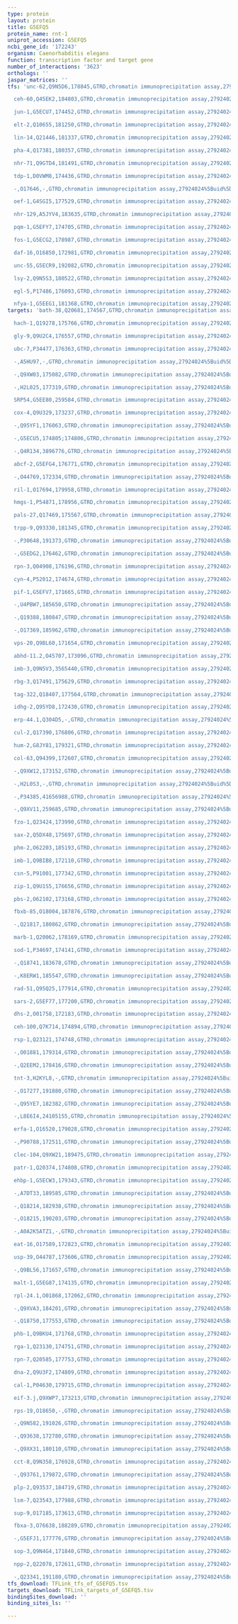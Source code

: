 ```yaml
---
type: protein
layout: protein
title: G5EFQ5
protein_name: rnt-1
uniprot_accession: G5EFQ5
ncbi_gene_id: '172243'
organism: Caenorhabditis elegans
function: transcription factor and target gene
number_of_interactions: '3623'
orthologs: ''
jaspar_matrices: ''
tfs: 'unc-62,Q9N5D6,178845,GTRD,chromatin immunoprecipitation assay,27924024%5Buid%5D,No

  ceh-60,Q45EK2,184803,GTRD,chromatin immunoprecipitation assay,27924024%5Buid%5D,No

  jun-1,G5ECU7,174452,GTRD,chromatin immunoprecipitation assay,27924024%5Buid%5D,No

  elt-2,Q10655,181250,GTRD,chromatin immunoprecipitation assay,27924024%5Buid%5D,No

  lin-14,Q21446,181337,GTRD,chromatin immunoprecipitation assay,27924024%5Buid%5D,No

  pha-4,Q17381,180357,GTRD,chromatin immunoprecipitation assay,27924024%5Buid%5D,No

  nhr-71,Q9GTD4,181491,GTRD,chromatin immunoprecipitation assay,27924024%5Buid%5D,No

  tdp-1,D0VWM8,174436,GTRD,chromatin immunoprecipitation assay,27924024%5Buid%5D,No

  -,O17646,-,GTRD,chromatin immunoprecipitation assay,27924024%5Buid%5D,No

  oef-1,G4SGI5,177529,GTRD,chromatin immunoprecipitation assay,27924024%5Buid%5D,No

  nhr-129,A5JYV4,183635,GTRD,chromatin immunoprecipitation assay,27924024%5Buid%5D,No

  pqm-1,G5EFY7,174705,GTRD,chromatin immunoprecipitation assay,27924024%5Buid%5D,No

  fos-1,G5ECG2,178987,GTRD,chromatin immunoprecipitation assay,27924024%5Buid%5D,No

  daf-16,O16850,172981,GTRD,chromatin immunoprecipitation assay,27924024%5Buid%5D,No

  unc-55,G5ECR9,192082,GTRD,chromatin immunoprecipitation assay,27924024%5Buid%5D,No

  lsy-2,Q9N5S3,180522,GTRD,chromatin immunoprecipitation assay,27924024%5Buid%5D,No

  egl-5,P17486,176093,GTRD,chromatin immunoprecipitation assay,27924024%5Buid%5D,No

  nfya-1,G5EEG1,181368,GTRD,chromatin immunoprecipitation assay,27924024%5Buid%5D,No'
targets: 'bath-38,Q20681,174567,GTRD,chromatin immunoprecipitation assay,27924024%5Buid%5D,No

  hach-1,Q19278,175766,GTRD,chromatin immunoprecipitation assay,27924024%5Buid%5D,No

  gly-9,Q9U2C4,176557,GTRD,chromatin immunoprecipitation assay,27924024%5Buid%5D,No

  ubc-7,P34477,176363,GTRD,chromatin immunoprecipitation assay,27924024%5Buid%5D,No

  -,A5HU97,-,GTRD,chromatin immunoprecipitation assay,27924024%5Buid%5D,No

  -,Q9XW03,175082,GTRD,chromatin immunoprecipitation assay,27924024%5Buid%5D,No

  -,H2L025,177319,GTRD,chromatin immunoprecipitation assay,27924024%5Buid%5D,No

  SRP54,G5EE80,259584,GTRD,chromatin immunoprecipitation assay,27924024%5Buid%5D,No

  cox-4,Q9U329,173237,GTRD,chromatin immunoprecipitation assay,27924024%5Buid%5D,No

  -,Q95YF1,176063,GTRD,chromatin immunoprecipitation assay,27924024%5Buid%5D,No

  -,G5ECU5,174805;174806,GTRD,chromatin immunoprecipitation assay,27924024%5Buid%5D,No

  -,Q4R134,3896776,GTRD,chromatin immunoprecipitation assay,27924024%5Buid%5D,No

  abcf-2,G5EFG4,176771,GTRD,chromatin immunoprecipitation assay,27924024%5Buid%5D,No

  -,O44769,172334,GTRD,chromatin immunoprecipitation assay,27924024%5Buid%5D,No

  ril-1,O17694,179958,GTRD,chromatin immunoprecipitation assay,27924024%5Buid%5D,No

  hmgs-1,P54871,178956,GTRD,chromatin immunoprecipitation assay,27924024%5Buid%5D,No

  pals-27,Q17469,175567,GTRD,chromatin immunoprecipitation assay,27924024%5Buid%5D,No

  trpp-9,Q93330,181345,GTRD,chromatin immunoprecipitation assay,27924024%5Buid%5D,No

  -,P30648,191373,GTRD,chromatin immunoprecipitation assay,27924024%5Buid%5D,No

  -,G5EDG2,176462,GTRD,chromatin immunoprecipitation assay,27924024%5Buid%5D,No

  rpn-3,Q04908,176196,GTRD,chromatin immunoprecipitation assay,27924024%5Buid%5D,No

  cyn-4,P52012,174674,GTRD,chromatin immunoprecipitation assay,27924024%5Buid%5D,No

  pif-1,G5EFV7,171665,GTRD,chromatin immunoprecipitation assay,27924024%5Buid%5D,No

  -,U4PBW7,185650,GTRD,chromatin immunoprecipitation assay,27924024%5Buid%5D,No

  -,Q19388,180847,GTRD,chromatin immunoprecipitation assay,27924024%5Buid%5D,No

  -,O17369,185962,GTRD,chromatin immunoprecipitation assay,27924024%5Buid%5D,No

  vps-20,Q9BL60,171654,GTRD,chromatin immunoprecipitation assay,27924024%5Buid%5D,No

  abhd-11.2,O45707,173096,GTRD,chromatin immunoprecipitation assay,27924024%5Buid%5D,No

  imb-3,Q9N5V3,3565440,GTRD,chromatin immunoprecipitation assay,27924024%5Buid%5D,No

  rbg-3,Q17491,175629,GTRD,chromatin immunoprecipitation assay,27924024%5Buid%5D,No

  tag-322,Q18407,177564,GTRD,chromatin immunoprecipitation assay,27924024%5Buid%5D,No

  idhg-2,Q95YD8,172430,GTRD,chromatin immunoprecipitation assay,27924024%5Buid%5D,No

  erp-44.1,Q304D5,-,GTRD,chromatin immunoprecipitation assay,27924024%5Buid%5D,No

  cul-2,Q17390,176806,GTRD,chromatin immunoprecipitation assay,27924024%5Buid%5D,No

  hum-2,G8JY81,179321,GTRD,chromatin immunoprecipitation assay,27924024%5Buid%5D,No

  col-63,Q94399,172607,GTRD,chromatin immunoprecipitation assay,27924024%5Buid%5D,No

  -,Q9XW12,173152,GTRD,chromatin immunoprecipitation assay,27924024%5Buid%5D,No

  -,H2L0S3,-,GTRD,chromatin immunoprecipitation assay,27924024%5Buid%5D,No

  -,P34385,41656988,GTRD,chromatin immunoprecipitation assay,27924024%5Buid%5D,No

  -,Q9XV11,259685,GTRD,chromatin immunoprecipitation assay,27924024%5Buid%5D,No

  fzo-1,Q23424,173990,GTRD,chromatin immunoprecipitation assay,27924024%5Buid%5D,No

  sax-2,Q5DX48,175697,GTRD,chromatin immunoprecipitation assay,27924024%5Buid%5D,No

  phm-2,O62203,185193,GTRD,chromatin immunoprecipitation assay,27924024%5Buid%5D,No

  imb-1,Q9BIB8,172110,GTRD,chromatin immunoprecipitation assay,27924024%5Buid%5D,No

  csn-5,P91001,177342,GTRD,chromatin immunoprecipitation assay,27924024%5Buid%5D,No

  zip-1,Q9U1S5,176656,GTRD,chromatin immunoprecipitation assay,27924024%5Buid%5D,No

  pbs-2,O62102,173168,GTRD,chromatin immunoprecipitation assay,27924024%5Buid%5D,No

  fbxb-85,O18004,187876,GTRD,chromatin immunoprecipitation assay,27924024%5Buid%5D,No

  -,Q21817,180862,GTRD,chromatin immunoprecipitation assay,27924024%5Buid%5D,No

  marb-1,Q20062,178169,GTRD,chromatin immunoprecipitation assay,27924024%5Buid%5D,No

  sod-1,P34697,174141,GTRD,chromatin immunoprecipitation assay,27924024%5Buid%5D,No

  -,Q18741,183678,GTRD,chromatin immunoprecipitation assay,27924024%5Buid%5D,No

  -,K8ERW1,185547,GTRD,chromatin immunoprecipitation assay,27924024%5Buid%5D,No

  rad-51,Q95Q25,177914,GTRD,chromatin immunoprecipitation assay,27924024%5Buid%5D,No

  sars-2,G5EF77,177200,GTRD,chromatin immunoprecipitation assay,27924024%5Buid%5D,No

  dhs-2,O01758,172183,GTRD,chromatin immunoprecipitation assay,27924024%5Buid%5D,No

  ceh-100,Q7K714,174894,GTRD,chromatin immunoprecipitation assay,27924024%5Buid%5D,No

  rsp-1,Q23121,174748,GTRD,chromatin immunoprecipitation assay,27924024%5Buid%5D,No

  -,O01881,179314,GTRD,chromatin immunoprecipitation assay,27924024%5Buid%5D,No

  -,Q2EEM2,178416,GTRD,chromatin immunoprecipitation assay,27924024%5Buid%5D,No

  tnt-3,H2KYL8,-,GTRD,chromatin immunoprecipitation assay,27924024%5Buid%5D,No

  -,O17277,191880,GTRD,chromatin immunoprecipitation assay,27924024%5Buid%5D,No

  -,Q95YE7,182382,GTRD,chromatin immunoprecipitation assay,27924024%5Buid%5D,No

  -,L8E6I4,24105155,GTRD,chromatin immunoprecipitation assay,27924024%5Buid%5D,No

  erfa-1,O16520,179028,GTRD,chromatin immunoprecipitation assay,27924024%5Buid%5D,No

  -,P90788,172511,GTRD,chromatin immunoprecipitation assay,27924024%5Buid%5D,No

  clec-104,Q9XW21,189475,GTRD,chromatin immunoprecipitation assay,27924024%5Buid%5D,No

  patr-1,Q20374,174808,GTRD,chromatin immunoprecipitation assay,27924024%5Buid%5D,No

  ehbp-1,G5ECW3,179343,GTRD,chromatin immunoprecipitation assay,27924024%5Buid%5D,No

  -,A7DT33,189585,GTRD,chromatin immunoprecipitation assay,27924024%5Buid%5D,No

  -,Q18214,182938,GTRD,chromatin immunoprecipitation assay,27924024%5Buid%5D,No

  -,O18215,190203,GTRD,chromatin immunoprecipitation assay,27924024%5Buid%5D,No

  -,A0A2K5ATZ1,-,GTRD,chromatin immunoprecipitation assay,27924024%5Buid%5D,No

  eat-16,O17589,172823,GTRD,chromatin immunoprecipitation assay,27924024%5Buid%5D,No

  usp-39,O44787,173606,GTRD,chromatin immunoprecipitation assay,27924024%5Buid%5D,No

  -,Q9BL56,171657,GTRD,chromatin immunoprecipitation assay,27924024%5Buid%5D,No

  malt-1,G5EG87,174135,GTRD,chromatin immunoprecipitation assay,27924024%5Buid%5D,No

  rpl-24.1,O01868,172062,GTRD,chromatin immunoprecipitation assay,27924024%5Buid%5D,No

  -,Q9XVA3,184201,GTRD,chromatin immunoprecipitation assay,27924024%5Buid%5D,No

  -,Q18750,177553,GTRD,chromatin immunoprecipitation assay,27924024%5Buid%5D,No

  phb-1,Q9BKU4,171768,GTRD,chromatin immunoprecipitation assay,27924024%5Buid%5D,No

  rga-1,Q23130,174751,GTRD,chromatin immunoprecipitation assay,27924024%5Buid%5D,No

  rpn-7,Q20585,177753,GTRD,chromatin immunoprecipitation assay,27924024%5Buid%5D,No

  dna-2,Q9U3F2,174809,GTRD,chromatin immunoprecipitation assay,27924024%5Buid%5D,No

  cal-1,P04630,179715,GTRD,chromatin immunoprecipitation assay,27924024%5Buid%5D,No

  eif-3.j,Q9XWP7,173213,GTRD,chromatin immunoprecipitation assay,27924024%5Buid%5D,No

  rps-19,O18650,-,GTRD,chromatin immunoprecipitation assay,27924024%5Buid%5D,No

  -,Q9N582,191026,GTRD,chromatin immunoprecipitation assay,27924024%5Buid%5D,No

  -,Q93638,172780,GTRD,chromatin immunoprecipitation assay,27924024%5Buid%5D,No

  -,Q9XX31,180110,GTRD,chromatin immunoprecipitation assay,27924024%5Buid%5D,No

  cct-8,Q9N358,176928,GTRD,chromatin immunoprecipitation assay,27924024%5Buid%5D,No

  -,Q93761,179872,GTRD,chromatin immunoprecipitation assay,27924024%5Buid%5D,No

  plp-2,Q93537,184719,GTRD,chromatin immunoprecipitation assay,27924024%5Buid%5D,No

  lsm-7,Q23543,177988,GTRD,chromatin immunoprecipitation assay,27924024%5Buid%5D,No

  sup-9,O17185,173613,GTRD,chromatin immunoprecipitation assay,27924024%5Buid%5D,No

  fbxa-3,O76638,188289,GTRD,chromatin immunoprecipitation assay,27924024%5Buid%5D,No

  -,G5EFJ1,177776,GTRD,chromatin immunoprecipitation assay,27924024%5Buid%5D,No

  sop-3,Q9N4G4,171840,GTRD,chromatin immunoprecipitation assay,27924024%5Buid%5D,No

  npp-2,Q22078,172611,GTRD,chromatin immunoprecipitation assay,27924024%5Buid%5D,No

  -,Q23341,191180,GTRD,chromatin immunoprecipitation assay,27924024%5Buid%5D,No'
tfs_download: TFLink_tfs_of_G5EFQ5.tsv
targets_download: TFLink_targets_of_G5EFQ5.tsv
bindingSites_download: ''
binding_sites_ls: ''

---
```

